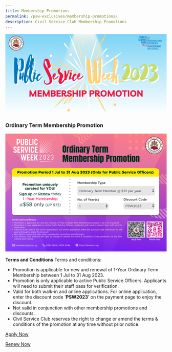 ```yaml
---
title: Membership Promotions
permalink: /psw-exclusives/membership-promotions/
description: Civil Service Club Membership Promotions
---
```

![MEMBERSHIP PROMOTIONS](/images/PSW2023%20Exclusive_image/psw%202023%20website%20image.png)
<br>
### Ordinary Term Membership Promotion
![](/images/PSW2023%20Exclusive_image/psw%20ordinary%20term%20membership%2023.jpg)<br> 


**Terms and Conditions**
Terms and conditions:
* Promotion is applicable for new and renewal of 1-Year Ordinary Term Membership between 1 Jul to 31 Aug 2023. <br>
* Promotion is only applicable to active Public Service Officers. Applicants will need to submit their staff pass for
verification.<br>
* Valid for both walk-in and online applications. For online application, enter the discount code '**PSW2023**' on the
payment page to enjoy the discount. <br>
* Not valid in conjunction with other membership promotions and discounts.<br>
* Civil Service Club reserves the right to change or amend the terms &amp; conditions of the promotion at any time
without prior notice.

[Apply Now](https://gateway.csc.sg/webclub/membership/clubnewsignup.tbred?webpage=newmbrsignup&amp;ACTION=Continue)

[Renew Now ](https://gateway.csc.sg/webclub/facilities/)